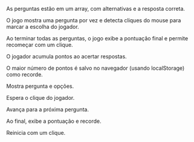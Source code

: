 As perguntas estão em um array, com alternativas e a resposta correta.

O jogo mostra uma pergunta por vez e detecta cliques do mouse para marcar a escolha do jogador.

Ao terminar todas as perguntas, o jogo exibe a pontuação final e permite recomeçar com um clique.

O jogador acumula pontos ao acertar respostas.

O maior número de pontos é salvo no navegador (usando localStorage) como recorde.

Mostra pergunta e opções.

Espera o clique do jogador.

Avança para a próxima pergunta.

Ao final, exibe a pontuação e recorde.

Reinicia com um clique.

